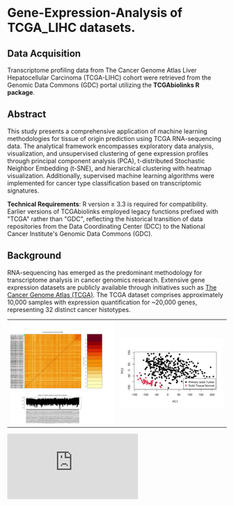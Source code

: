 # Gene-Expression-Analysis of TCGA_LIHC datasets.

## Data Acquisition
Transcriptome profiling data from The Cancer Genome Atlas Liver Hepatocellular Carcinoma (TCGA-LIHC) cohort were retrieved from the Genomic Data Commons (GDC) portal utilizing the **TCGAbiolinks R package**.

## Abstract
This study presents a comprehensive application of machine learning methodologies for tissue of origin prediction using TCGA RNA-sequencing data. The analytical framework encompasses exploratory data analysis, visualization, and unsupervised clustering of gene expression profiles through principal component analysis (PCA), t-distributed Stochastic Neighbor Embedding (t-SNE), and hierarchical clustering with heatmap visualization. Additionally, supervised machine learning algorithms were implemented for cancer type classification based on transcriptomic signatures.

**Technical Requirements**: R version ≥ 3.3 is required for compatibility. Earlier versions of TCGAbiolinks employed legacy functions prefixed with "TCGA" rather than "GDC", reflecting the historical transition of data repositories from the Data Coordinating Center (DCC) to the National Cancer Institute's Genomic Data Commons (GDC).

## Background
RNA-sequencing has emerged as the predominant methodology for transcriptome analysis in cancer genomics research. Extensive gene expression datasets are publicly available through initiatives such as [The Cancer Genome Atlas (TCGA)](https://www.cancer.gov/about-nci/organization/ccg/research/structural-genomics/tcga). The TCGA dataset comprises approximately 10,000 samples with expression quantification for ~20,000 genes, representing 32 distinct cancer histotypes.



<table>
  <tr>
    <td><img src="https://github.com/arunmhh/Gene-Expression-Analysis/blob/main/visuals/PreprocessingOutput.png?raw=true" width="500"/></td>
    <td><img src="https://github.com/arunmhh/Gene-Expression-Analysis/blob/main/visuals/res_pca.png?raw=true" width="500"/></td>
  </tr>
</table>

![TCGA_LIHC_lab](https://github.com/arunmhh/Gene-Expression-Analysis/blob/main/TCGA_LIHC_lab.html)
